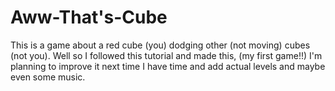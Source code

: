 # Aww-That's-Cube
This is a game about a red cube (you) dodging other (not moving) cubes (not you).
Well so I followed this tutorial and made this, (my first game!!) I'm planning to improve it next time I have time and add actual levels and maybe even some music.
